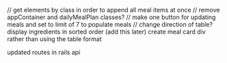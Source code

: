 // get elements by class in order to append all meal items at once
// remove appContainer and dailyMealPlan classes?
// make one button for updating meals and set to limit of 7 to populate meals
// change direction of table? 
display ingredients in sorted order (add this later)
create meal card div rather than using the table format

updated routes in rails api

